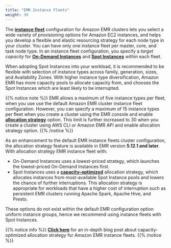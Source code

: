 ```yaml
---
title: "EMR Instance Fleets"
weight: 30
---
```

The **[instance fleet](https://docs.aws.amazon.com/emr/latest/ManagementGuide/emr-instance-fleet.html)** configuration for Amazon EMR clusters lets you select a wide variety of provisioning options for Amazon EC2 instances, and helps you develop a flexible and elastic resourcing strategy for each node type in your cluster. You can have only one instance fleet per  master, core, and task node type. In an instance fleet configuration, you specify a *target capacity* for **[On-Demand Instances](https://docs.aws.amazon.com/AWSEC2/latest/UserGuide/ec2-on-demand-instances.html)** and **[Spot Instances](https://docs.aws.amazon.com/AWSEC2/latest/UserGuide/using-spot-instances.html)** within each fleet. 

When adopting Spot Instances into your workload, it is recommended to be flexible with selection of instance types across family, generation, sizes, and Availability Zones. With higher instance type diversification, Amazon EMR has more capacity pools to allocate capacity from, and chooses the Spot Instances which are least likely to be interrupted. 

{{% notice note %}}
EMR allows a maximum of five instance types per fleet, when you use use the default Amazon EMR cluster instance fleet configuration. However, you can specify a maximum of 15 instance types per fleet when you create a cluster using the EMR console and enable **[allocation strategy](https://docs.aws.amazon.com/emr/latest/ManagementGuide/emr-instance-fleet.html#emr-instance-fleet-allocation-strategy)** option. This limit is further increased to 30 when you create a cluster using AWS CLI or Amazon EMR API and enable allocation strategy option.
{{% /notice %}}

As an enhancement to the default EMR instance fleets cluster configuration, the allocation strategy feature is available in EMR version **5.12.1 and later**. With allocation strategy EMR instance fleet with:

* On-Demand Instances uses a lowest-priced strategy, which launches the lowest-priced On-Demand Instances first.  
* Spot Instances uses a **[capacity-optimized](https://aws.amazon.com/about-aws/whats-new/2020/06/amazon-emr-uses-real-time-capacity-insights-to-provision-spot-instances-to-lower-cost-and-interruption/)** allocation strategy, which allocates instances from most-available Spot Instance pools and lowers the chance of further interruptions. This allocation strategy is appropriate for workloads that have a higher cost of interruption such as persistent EMR clusters running Apache Spark, Apache Hive, and Presto.

These options do not exist within the default EMR configuration option uniform instance groups, hence we recommend using instance fleets with Spot Instances.

{{% notice info %}}
**[Click here](https://aws.amazon.com/blogs/big-data/optimizing-amazon-emr-for-resilience-and-cost-with-capacity-optimized-spot-instances/)** for an in-depth blog post about capacity-optimized allocation strategy for Amazon EMR instance fleets.
{{% /notice %}}